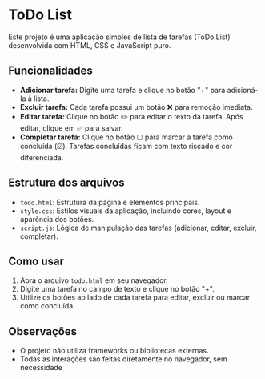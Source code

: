 # ToDo List

Este projeto é uma aplicação simples de lista de tarefas (ToDo List) desenvolvida com HTML, CSS e JavaScript puro.

## Funcionalidades

- **Adicionar tarefa:** Digite uma tarefa e clique no botão "+" para adicioná-la à lista.
- **Excluir tarefa:** Cada tarefa possui um botão ❌ para remoção imediata.
- **Editar tarefa:** Clique no botão ✏️ para editar o texto da tarefa. Após editar, clique em ✅ para salvar.
- **Completar tarefa:** Clique no botão ☐ para marcar a tarefa como concluída (☑️). Tarefas concluídas ficam com texto riscado e cor diferenciada.

## Estrutura dos arquivos

- `todo.html`: Estrutura da página e elementos principais.
- `style.css`: Estilos visuais da aplicação, incluindo cores, layout e aparência dos botões.
- `script.js`: Lógica de manipulação das tarefas (adicionar, editar, excluir, completar).

## Como usar

1. Abra o arquivo `todo.html` em seu navegador.
2. Digite uma tarefa no campo de texto e clique no botão "+".
3. Utilize os botões ao lado de cada tarefa para editar, excluir ou marcar como concluída.

## Observações

- O projeto não utiliza frameworks ou bibliotecas externas.
- Todas as interações são feitas diretamente no navegador, sem necessidade